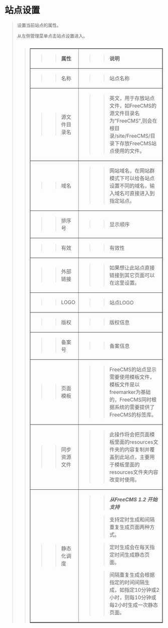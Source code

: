 # 站点设置 #
<p>
<blockquote><span>设置当前站点的属性。</span></p>
<p>
<span>从左侧管理菜单点击站点设置进入。</span></p>
<p>
<span><a href='http://static.oschina.net/uploads/space/2013/0226/190439_ZBJh_916014.png'><img src='http://static.oschina.net/uploads/space/2013/0226/190439_ZBJh_916014.png' alt='' /></a></span>  </p>
<p>
<blockquote></p>
<table cellpadding='0' border='1' cellspacing='0'>
</blockquote><tbody>
<blockquote><tr>
<blockquote><td>
<blockquote><p>
<blockquote><b><span>属性</span></b></p>
</blockquote></blockquote></td>
<td>
<blockquote><p>
<blockquote><b><span>说明</span></b></p>
</blockquote></blockquote></td>
</blockquote></tr>
<tr>
<blockquote><td>
<blockquote><p>
<blockquote><span>名称</span></p>
</blockquote></blockquote></td>
<td>
<blockquote><p>
<blockquote><span>站点名称</span></p>
</blockquote></blockquote></td>
</blockquote></tr>
<tr>
<blockquote><td>
<blockquote><p>
<blockquote><span>源文件目录名</span></p>
</blockquote></blockquote></td>
<td>
<blockquote><p>
<blockquote><span>英文，用于存放站点文件，如<span>FreeCMS</span>的源文件目录名为<span>&rdquo;FreeCMS&rdquo;,</span>则会在根目录<span>/site/FreeCMS/</span>目录下存放<span>FreeCMS</span>站点使用的文件。</span></p>
</blockquote></blockquote></td>
</blockquote></tr>
<tr>
<blockquote><td>
<blockquote><p>
<blockquote><span>域名</span></p>
</blockquote></blockquote></td>
<td>
<blockquote><p>
<blockquote><span>网站域名，在网站群模式下可以给各站点设置不同的域名，输入域名可直接进入到指定站点。</span></p>
</blockquote></blockquote></td>
</blockquote></tr>
<tr>
<blockquote><td>
<blockquote><p>
<blockquote><span>排序号</span></p>
</blockquote></blockquote></td>
<td>
<blockquote><p>
<blockquote><span>显示顺序</span></p>
</blockquote></blockquote></td>
</blockquote></tr>
<tr>
<blockquote><td>
<blockquote><p>
<blockquote><span>有效</span></p>
</blockquote></blockquote></td>
<td>
<blockquote><p>
<blockquote><span>有效性</span></p>
</blockquote></blockquote></td>
</blockquote></tr>
<tr>
<blockquote><td>
<blockquote><p>
<blockquote><span>外部链接</span></p>
</blockquote></blockquote></td>
<td>
<blockquote><p>
<blockquote><span>如果想让此站点直接链接到其它页面可以在这里设置。</span></p>
</blockquote></blockquote></td>
</blockquote></tr>
<tr>
<blockquote><td>
<blockquote><p>
<blockquote><span>LOGO</span></p>
</blockquote></blockquote></td>
<td>
<blockquote><p>
<blockquote><span>站点<span>LOGO</span></span></p>
</blockquote></blockquote></td>
</blockquote></tr>
<tr>
<blockquote><td>
<blockquote><p>
<blockquote><span>版权</span></p>
</blockquote></blockquote></td>
<td>
<blockquote><p>
<blockquote><span>版权信息</span></p>
</blockquote></blockquote></td>
</blockquote></tr>
<tr>
<blockquote><td>
<blockquote><p>
<blockquote><span>备案号</span></p>
</blockquote></blockquote></td>
<td>
<blockquote><p>
<blockquote><span>备案信息</span></p>
</blockquote></blockquote></td>
</blockquote></tr>
<tr>
<blockquote><td>
<blockquote><p>
<blockquote><span>页面模板</span></p>
</blockquote></blockquote></td>
<td>
<blockquote><p>
<blockquote><span>FreeCMS</span><span>的站点显示需要使用模板文件，模板文件是以<span>freemarker</span>为基础的，<span>FreeCMS</span>同时根据系统的需要提供了<span>FreeCMS</span>的标签库。</span></p>
</blockquote></blockquote></td>
</blockquote></tr>
<tr>
<blockquote><td>
<blockquote><p>
<blockquote><span>同步资源文件</span></p>
</blockquote></blockquote></td>
<td>
<blockquote><p>
<blockquote><span>此操作将会把页面模板里面的<span>resources</span>文件夹的内容复制并覆盖到此站点，主要用于模板里面的<span>resources</span>文件夹内容改变时使用。</span></p>
</blockquote></blockquote></td>
</blockquote></tr>
<tr>
<blockquote><td>
<blockquote><p>
<blockquote><span>静态化调度</span></p>
</blockquote></blockquote></td>
<td>
<blockquote><p>
<blockquote><b><i><span>从<span>FreeCMS 1.2 </span>开始支持</span></i></b></p>
</blockquote><p>
<blockquote><span>支持定时生成和间隔重复生成页面两种方式。</span></p>
</blockquote><p>
<blockquote><span>定时生成会在每天指定时间生成静态页面。</span></p>
</blockquote><p>
<blockquote><span>间隔重复生成会根据指定的时间间隔生成，如指定<span>10</span>分钟或<span>2</span>小时，则每<span>10</span>分钟或每<span>2</span>小时生成一次静态页面。</span></p>
</blockquote></blockquote></td>
</blockquote></tr>
</blockquote></tbody>
</table>
<p>
<blockquote></p>